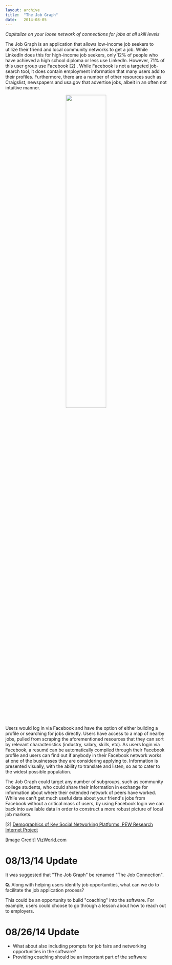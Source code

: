 ```yaml
---
layout: archive
title:  "The Job Graph"
date:   2014-08-05
---
```


_Capitalize on your loose network of connections for jobs at all skill levels_

The Job Graph is an application that allows low-income job seekers to utilize their friend and local community networks to get a job. While LinkedIn does this for high-income job seekers, only 12% of people who have achieved a high school diploma or less use LinkedIn.  However, 71% of this user group use Facebook [2] . While Facebook is not a targeted job-search tool, it does contain employment information that many users add to their profiles. Furthermore, there are a number of other resources such as Craigslist, newspapers and usa.gov that advertise jobs, albeit in an often not intuitive manner.

<center>
	<img src="{{site.baseurl}}/images/five_ideas/job_graph.jpg" width="50%">
</center>

Users would log in via Facebook and have the option of either building a profile or searching for jobs directly. Users have access to a map of nearby jobs, pulled from scraping the aforementioned resources that they can sort by relevant characteristics (industry, salary, skills, etc). As users login via Facebook, a resumé can be automatically compiled through their Facebook profile and users can find out if anybody in their Facebook network works at one of the businesses they are considering applying to. Information is presented visually, with the ability to translate and listen, so as to cater to the widest possible population.

The Job Graph could target any number of subgroups, such as community college students, who could share their information in exchange for information about where their extended network of peers have worked. While we can't get much useful data about your friend's jobs from Facebook without a critical mass of users, by using Facebook login we can back into available data in order to construct a more robust picture of local job markets. 

[2] [Demographics of Key Social Networking Platforms, PEW Research Internet Project](http://www.pewinternet.org/2013/12/30/demographics-of-key-social-networking-platforms/)

[Image Credit] [VizWorld.com](http://static.vizworld.com/wp-content/uploads/2010/07/facebook-graph.jpg)

# 08/13/14 Update

It was suggested that "The Job Graph" be renamed "The Job Connection".

**Q.** Along with helping users identify job opportunities, what can we do to facilitate the job application process?

This could be an opportunity to build "coaching" into the software. For example, users could choose to go through a lesson about how to reach out to employers.

# 08/26/14 Update

* What about also including prompts for job fairs and networking opportunities in the software?
* Providing coaching should be an important part of the software



